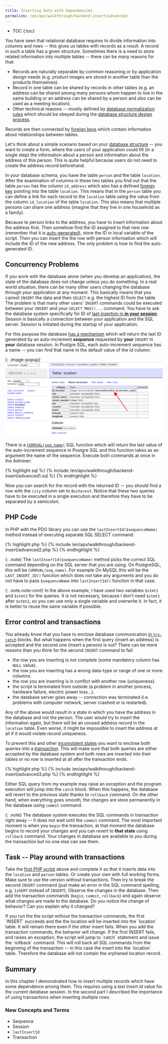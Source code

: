 ```yaml
---
title: Inserting Data with Dependencies
permalink: /en/apv/walkthrough/backend-insert/advanced/
---
```


* TOC
{:toc}

You have seen that relational database requires to divide information into columns and rows -- this gives us
tables with records as a result. A record in such a table has a given structure. Sometimes there is a need to store
related information into multiple tables -- there can be many reasons for that:

- Records are naturally separable by common reasoning or by application design needs
  (e.g. product images are stored in another table than the products themselves).
- Record in one table can be shared by records in other tables (e.g. an address can be shared
  among many persons whom happen to live in the same building or an address can be shared by a person
  and also can be used as a meeting location).
- Other technical reasons -- mostly defined by
  [database normalization rules](/en/apv/articles/database-design/#database-normalization) which
  should be obeyed during the [database structure design process](/en/apv/articles/database-design/).

Records are then connected by [foreign keys](/en/apv/articles/relational-database/#foreign-key) which 
contain information about relationships between tables.

Let's think about a simple scenario based on your 
[database structure](http://odinuv.cz/en/apv/course/#project-assignment) -- you want to create a form, where the users
of your application could fill (in a single step) the information about a person and information about the address of this person. This is quite helpful because users do not need to create the address record beforehand.

In your database schema, you have the table `person` and the table `location`. After the examination of columns in these two
tables you find out that the table `person` has the column `id_address` which also has a defined 
[foreign key](http://odinuv.cz/en/apv/articles/relational-database/#foreign-key) pointing into the table `location`.
This means that in the `person` table you can define a link for each record to the `location` table using the value from
the column `id_location` of the table `location`. This also means that multiple persons can share one address (imagine that
they live in one household as a family).

Because te person links to the address, you have to insert information about the address first. Then
somehow find the ID assigned to that new row (remember that it is [auto-generated](http://odinuv.cz/en/apv/walkthrough/database/#insert)), store the ID in local variable of the script.
Then you can insert the the row with person information which will include the ID of the new address. 
The only problem is how to find the auto-generated ID.

## Concurrency Problems
If you work with the database alone (when you develop an application), the state of the database does not change unless
you do something. In a real world situation, there can be many other users changing the database through your application
at any moment. This basically means that you cannot `INSERT` the data and then `SELECT` e.g. the highest ID from the table. 
The problem is that many other users' `INSERT` commands could be executed between your `INSERT` and your `SELECT MAX()...` command. You have to ask the database system specifically for ID of 
[last insertion in **in your session**](/en/apv/articles/database-tech/#currval--lastinsertid-or-max). Session is
basically a connection between your application and the SQL server. Session is initiated during the startup of 
your application.

For this purpose the database [has a mechanism](/en/apv/articles/database-tech/#automatically-generated-key) which will return the last ID generated by an auto-increment
**sequence** requested by **your** `INSERT` in **your** database session. In Postgre SQL, each auto-increment sequence
has a name -- you can find that name in the default value of the *id* column:

{: .image-popup}
![Screenshot - Sequence Name](/en/apv/walkthrough/backend-insert/sequence-name.png)

There is a [`CURRVAL(seq_name)`](/en/apv/articles/database-tech/#auto-increment-in-postgresql) SQL function which will return the last value of the auto-increment sequence in Postgre SQL and
this function takes as an argument the name of the sequence. Execute both commands at once in the Adminer:

{% highlight sql %}
{% include /en/apv/walkthrough/backend-insert/advanced1.sql %}
{% endhighlight %}

Now you can search for the record with the returned ID -- you should find a row with the `city` column set to `Bucharest`.
Notice that these two queries have to be executed in a single execution and therefore they have to be separated by a semicolon.

## PHP Code
In PHP with the PDO library you can use the `lastInsertId($sequenceName)` method instead of executing separate SQL SELECT
command:

{% highlight php %}
{% include /en/apv/walkthrough/backend-insert/advanced2.php %}
{% endhighlight %}

{: .note}
The `lastInsertId($sequenceName)` method picks the correct SQL command depending on the SQL server that you are using.
On PostgreSQL, this will be `CURRVAL(seq_name)`. For example On MySQL this will be the `LAST_INSERT_ID()` function 
which does not take any arguments and you do not have to pass `$sequenceName` into `lastInsertId()` function in that case.

{: .note.note-cont}
In the above example, I have used two variables `$stmt1` and `$stmt2` for the queries. It is not necessary, because 
I don't need `$stmt1` after `$stmt2`, so you can use only a single variable and overwrite it. In fact, it is 
better to reuse the same variable if possible.

## Error control and transactions
You already know that you have to enclose database communication [in `try-catch`](/en/apv/walkthrough/backend-select/#finalizing) blocks. But what happens when the
first query (insert an address) is accepted and the second one (insert a person) is not? There can be more reasons than
you think for the second `INSERT` command to fail:

- the row you are inserting is not complete (some mandatory column has `NULL` value).
- the row you are inserting has a wrong data-type or range of one or more columns.
- the row you are inserting is in conflict with another row (uniqueness).
- the script is terminated from outside (a problem in another process, hardware failure, electric power loss...).
- the database server goes away -- connection was terminated (i.e. problems with computer network, server crashed or is restarted).

Any of the above would result in a state in which you have the address in the database and not the person. 
The user would try to insert the information again, but there will be an unused address record in the `location` table.
Even worse, it might be impossible to insert the address at all if it would violate record uniqueness.

To prevent this and other [inconsistent states](/en/apv/articles/database-systems/#data-integrity) you 
want to enclose both queries into a [*transaction*](/en/apv/articles/database-systems#transaction).
This will make sure that both queries are either accepted by the database system and both 
rows are inserted into their tables or no row is inserted at all after the transaction ends.

{% highlight php %}
{% include /en/apv/walkthrough/backend-insert/advanced3.php %}
{% endhighlight %}

Either SQL query from my example may raise an exception and the program execution will jump into the `catch` block. When this
happens, the database will revert to the previous state thanks to `rollback` command. On the other hand, when everything goes
smooth, the changes are store permanently in the database using `commit` command.

{: .note}
The database system executes the SQL commands in transaction right away -- it does not wait until the `commit` command.
The most important moment is when you `begin` the transaction, at that moment the database begins to record 
your changes and you can revert to **that state** using `rollback` command. Your changes in database are available to you
during the transaction but no one else can see them.

## Task -- Play around with transactions
Take the [first PHP script](#php-code) above and complete it so that it inserts data into the `location` and `person` tables. Or create your own with full working forms. Make sure to use the version without transactions. Then try to break 
the second `INSERT` command (just make an error in the SQL command spelling, e.g. `IxSERT` instead of 
`INSERT`). Observe the changes in the database. Then add the transaction commands (`begin`, `commit`, `rollback`) 
and again observe what changes are made to the database. Do you notice the change of behavior? 
Can you explain why it changed? 

<div class="solution">
    <p markdown="1">
        If you run the the script without the transaction commands, the first `INSERT` succeeds and the the location
        will be inserted into the `location` table. It will remain there even if the other insert fails.
        When you add the transaction commands, the behavior will change. If the first INSERT fails, and 
        raises an exception, the script will jump to `catch` statement and issue the `rollback` command. 
        This will roll back all SQL commands from the beginning of the transaction -- in this case the
        insert into the `location` table. Therefore the database will not contain the orphaned location record.
    </p>
</div>

## Summary
In this chapter I demonstrated how to insert multiple records which have some dependence among them. This requires
using a *last insert id* value for the current database session. In the second part 
I described the importance of using transactions when inserting multiple rows.

### New Concepts and Terms
- Sequence
- Session
- `lastInsertId`
- Transaction

